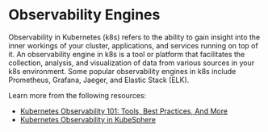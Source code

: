 # Observability Engines

Observability in Kubernetes (k8s) refers to the ability to gain insight into the inner workings of your cluster, applications, and services running on top of it. An observability engine in k8s is a tool or platform that facilitates the collection, analysis, and visualization of data from various sources in your k8s environment. Some popular observability engines in k8s include Prometheus, Grafana, Jaeger, and Elastic Stack (ELK).

Learn more from the following resources:

- [Kubernetes Observability 101: Tools, Best Practices, And More](https://www.cloudzero.com/blog/kubernetes-observability)
- [Kubernetes Observability in KubeSphere](https://kubesphere.io/observability/)
